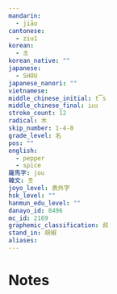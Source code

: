 ```yaml
---
mandarin:
  - jiāo
cantonese:
  - ziu1
korean:
  - 초
korean_native: ""
japanese:
  - SHOU
japanese_nanori: ""
vietnamese:
middle_chinese_initial: t͡s
middle_chinese_final: iᴇu
stroke_count: 12
radical: 木
skip_number: 1-4-8
grade_level: 名
pos: ""
english:
  - pepper
  - spice
羅馬字: jou
韓文: 좃
joyo_level: 表外字
hsk_level: ""
hanmun_edu_level: ""
danayo_id: 8496
mc_id: 2169
graphemic_classification: 叔
stand_in: 胡椒
aliases:
---
```


# Notes
